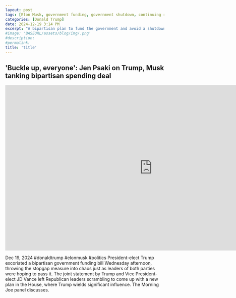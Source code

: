 ```yaml
---
layout: post
tags: [Elon Musk, government funding, government shutdown, continuing resolution, debt ceiling, Trump government disfunction, unelected governance, stopgap agreement, politics]
categories: [Donald Trump]
date: 2024-12-19 3:14 PM
excerpt: "A bipartisan plan to fund the government and avoid a shutdown fell apart yesterday after president-elect Trump and Elon Musk voiced theiropposition to the bill. Despite having the stamp of approval from congressional leadership, Trump and vice president-elect JD Vance condemned the bill. Also, demanding the legislation include a debt ceiling increase. Writing in part, “Increasing the debt ceiling is not great, but we'd rather do it on Biden's watch. We should pass a streamline spending bill that doesn't give Chuck Schumer and the Democrats everything they want.”"
#image: 'BASEURL/assets/blog/img/.png'
#description:
#permalink:
title: 'title'
---
```



## 'Buckle up, everyone': Jen Psaki on Trump, Musk tanking bipartisan spending deal

<iframe width="932" height="524" src="https://www.youtube.com/embed/vFrcmShCECI" title="&#39;Buckle up, everyone&#39;: Jen Psaki on Trump, Musk tanking bipartisan spending deal" frameborder="0" allow="accelerometer; autoplay; clipboard-write; encrypted-media; gyroscope; picture-in-picture; web-share" referrerpolicy="strict-origin-when-cross-origin" allowfullscreen></iframe>

Dec 19, 2024  #donaldtrump #elonmusk #politics
President-elect Trump excoriated a bipartisan government funding bill Wednesday afternoon, throwing the stopgap measure into chaos just as leaders of both parties were hoping to pass it. The joint statement by Trump and Vice President-elect JD Vance left Republican leaders scrambling to come up with a new plan in the House, where Trump wields significant influence. The Morning Joe panel discusses.

